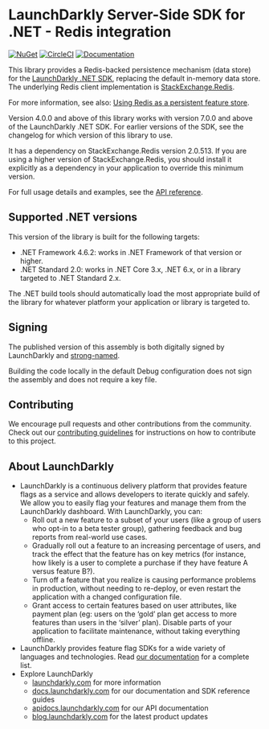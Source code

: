 # LaunchDarkly Server-Side SDK for .NET - Redis integration

[![NuGet](https://img.shields.io/nuget/v/LaunchDarkly.ServerSdk.Redis.svg?style=flat-square)](https://www.nuget.org/packages/LaunchDarkly.ServerSdk.Redis/)
[![CircleCI](https://circleci.com/gh/launchdarkly/dotnet-server-sdk-redis.svg?style=shield)](https://circleci.com/gh/launchdarkly/dotnet-server-sdk-redis)
[![Documentation](https://img.shields.io/static/v1?label=GitHub+Pages&message=API+reference&color=00add8)](https://launchdarkly.github.io/dotnet-server-sdk-redis)

This library provides a Redis-backed persistence mechanism (data store) for the [LaunchDarkly .NET SDK](https://github.com/launchdarkly/dotnet-server-sdk), replacing the default in-memory data store. The underlying Redis client implementation is [StackExchange.Redis](https://github.com/StackExchange/StackExchange.Redis).

For more information, see also: [Using Redis as a persistent feature store](https://docs.launchdarkly.com/sdk/features/storing-data/redis#net-server-side).

Version 4.0.0 and above of this library works with version 7.0.0 and above of the LaunchDarkly .NET SDK. For earlier versions of the SDK, see the changelog for which version of this library to use.

It has a dependency on StackExchange.Redis version 2.0.513. If you are using a higher version of StackExchange.Redis, you should install it explicitly as a dependency in your application to override this minimum version.

For full usage details and examples, see the [API reference](launchdarkly.github.io/dotnet-server-sdk-redis).

## Supported .NET versions

This version of the library is built for the following targets:

* .NET Framework 4.6.2: works in .NET Framework of that version or higher.
* .NET Standard 2.0: works in .NET Core 3.x, .NET 6.x, or in a library targeted to .NET Standard 2.x.

The .NET build tools should automatically load the most appropriate build of the library for whatever platform your application or library is targeted to.

## Signing

The published version of this assembly is both digitally signed by LaunchDarkly and [strong-named](https://docs.microsoft.com/en-us/dotnet/framework/app-domains/strong-named-assemblies).

Building the code locally in the default Debug configuration does not sign the assembly and does not require a key file.

## Contributing
 
We encourage pull requests and other contributions from the community. Check out our [contributing guidelines](CONTRIBUTING.md) for instructions on how to contribute to this project.

## About LaunchDarkly
 
* LaunchDarkly is a continuous delivery platform that provides feature flags as a service and allows developers to iterate quickly and safely. We allow you to easily flag your features and manage them from the LaunchDarkly dashboard.  With LaunchDarkly, you can:
    * Roll out a new feature to a subset of your users (like a group of users who opt-in to a beta tester group), gathering feedback and bug reports from real-world use cases.
    * Gradually roll out a feature to an increasing percentage of users, and track the effect that the feature has on key metrics (for instance, how likely is a user to complete a purchase if they have feature A versus feature B?).
    * Turn off a feature that you realize is causing performance problems in production, without needing to re-deploy, or even restart the application with a changed configuration file.
    * Grant access to certain features based on user attributes, like payment plan (eg: users on the ‘gold’ plan get access to more features than users in the ‘silver’ plan). Disable parts of your application to facilitate maintenance, without taking everything offline.
* LaunchDarkly provides feature flag SDKs for a wide variety of languages and technologies. Read [our documentation](https://docs.launchdarkly.com/sdk) for a complete list.
* Explore LaunchDarkly
    * [launchdarkly.com](https://www.launchdarkly.com/ "LaunchDarkly Main Website") for more information
    * [docs.launchdarkly.com](https://docs.launchdarkly.com/  "LaunchDarkly Documentation") for our documentation and SDK reference guides
    * [apidocs.launchdarkly.com](https://apidocs.launchdarkly.com/  "LaunchDarkly API Documentation") for our API documentation
    * [blog.launchdarkly.com](https://blog.launchdarkly.com/  "LaunchDarkly Blog Documentation") for the latest product updates
